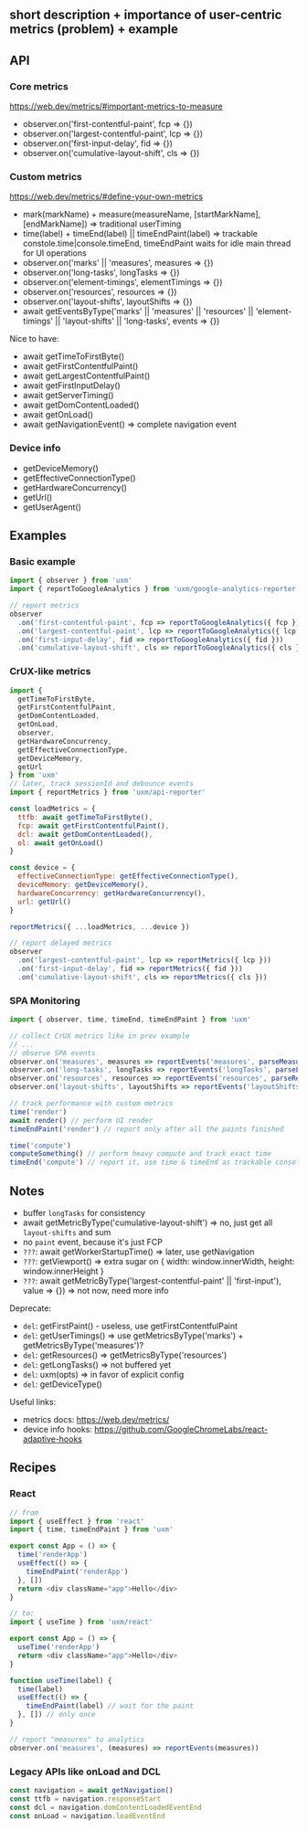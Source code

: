 ## short description + importance of user-centric metrics (problem) + example

## API

### Core metrics

https://web.dev/metrics/#important-metrics-to-measure

- observer.on('first-contentful-paint', fcp => {})
- observer.on('largest-contentful-paint', lcp => {})
- observer.on('first-input-delay', fid => {})
- observer.on('cumulative-layout-shift', cls => {})

### Custom metrics

https://web.dev/metrics/#define-your-own-metrics

- mark(markName) + measure(measureName, [startMarkName], [endMarkName]) => traditional userTiming
- time(label) + timeEnd(label) || timeEndPaint(label) => trackable constole.time|console.timeEnd, timeEndPaint waits for idle main thread for UI operations
- observer.on('marks' || 'measures', measures => {})
- observer.on('long-tasks', longTasks => {})
- observer.on('element-timings', elementTimings => {})
- observer.on('resources', resources => {})
- observer.on('layout-shifts', layoutShifts => {})
- await getEventsByType('marks' || 'measures' || 'resources' || 'element-timings' || 'layout-shifts' || 'long-tasks', events => {})

Nice to have:

- await getTimeToFirstByte()
- await getFirstContentfulPaint()
- await getLargestContentfulPaint()
- await getFirstInputDelay()
- await getServerTiming()
- await getDomContentLoaded()
- await getOnLoad()
- await getNavigationEvent() => complete navigation event

### Device info

- getDeviceMemory()
- getEffectiveConnectionType()
- getHardwareConcurrency()
- getUrl()
- getUserAgent()

## Examples

### Basic example

```js
import { observer } from 'uxm'
import { reportToGoogleAnalytics } from 'uxm/google-analytics-reporter'

// report metrics
observer
  .on('first-contentful-paint', fcp => reportToGoogleAnalytics({ fcp })
  .on('largest-contentful-paint', lcp => reportToGoogleAnalytics({ lcp }))
  .on('first-input-delay', fid => reportToGoogleAnalytics({ fid }))
  .on('cumulative-layout-shift', cls => reportToGoogleAnalytics({ cls }))
```

### CrUX-like metrics

```js
import {
  getTimeToFirstByte,
  getFirstContentfulPaint,
  getDomContentLoaded,
  getOnLoad,
  observer,
  getHardwareConcurrency,
  getEffectiveConnectionType,
  getDeviceMemory,
  getUrl
} from 'uxm'
// later, track sessionId and debounce events
import { reportMetrics } from 'uxm/api-reporter'

const loadMetrics = {
  ttfb: await getTimeToFirstByte(),
  fcp: await getFirstContentfulPaint(),
  dcl: await getDomContentLoaded(),
  ol: await getOnLoad()
}

const device = {
  effectiveConnectionType: getEffectiveConnectionType(),
  deviceMemory: getDeviceMemory(),
  hardwareConcurrency: getHardwareConcurrency(),
  url: getUrl()
}

reportMetrics({ ...loadMetrics, ...device })

// report delayed metrics
observer
  .on('largest-contentful-paint', lcp => reportMetrics({ lcp }))
  .on('first-input-delay', fid => reportMetrics({ fid }))
  .on('cumulative-layout-shift', cls => reportMetrics({ cls }))
```

### SPA Monitoring

```js
import { observer, time, timeEnd, timeEndPaint } from 'uxm'

// collect CrUX metrics like in prev example
// ...
// observe SPA events
observer.on('measures', measures => reportEvents('measures', parseMeasures(measures))) // ignore <1s
observer.on('long-tasks', longTasks => reportEvents('longTasks', parseLongTasks(longTasks))) // use only duration
observer.on('resources', resources => reportEvents('resources', parseResources(resources))) // only XHR
observer.on('layout-shifts', layoutShifts => reportEvents('layoutShifts', parseLayoutShifts(layoutShifts))) // round to % & only values

// track performance with custom metrics
time('render')
await render() // perform UI render
timeEndPaint('render') // report only after all the paints finished

time('compute')
computeSomething() // perform heavy compute and track exact time
timeEnd('compute') // report it, use time & timeEnd as trackable console.time + console.timeEnd
```

## Notes

- buffer `longTasks` for consistency
- await getMetricByType('cumulative-layout-shift') => no, just get all `layout-shifts` and sum
- no `paint` event, because it's just FCP
- `???`: await getWorkerStartupTime() => later, use getNavigation
- `???`: getViewport() => extra sugar on { width: window.innerWidth, height: window.innerHeight }
- `???`: await getMetricByType('largest-contentful-paint' || 'first-input'), value => {}) => not now, need more info

Deprecate:

- `del`: getFirstPaint() - useless, use getFirstContentfulPaint
- `del`: getUserTimings() => use getMetricsByType('marks') + getMetricsByType('measures')?
- `del`: getResources() => getMetricsByType('resources')
- `del`: getLongTasks() => not buffered yet
- `del`: uxm(opts) => in favor of explicit config
- `del`: getDeviceType()

Useful links:

- metrics docs: https://web.dev/metrics/
- device info hooks: https://github.com/GoogleChromeLabs/react-adaptive-hooks

## Recipes

### React

```js
// from
import { useEffect } from 'react'
import { time, timeEndPaint } from 'uxm'

export const App = () => {
  time('renderApp')
  useEffect(() => {
    timeEndPaint('renderApp')
  }, [])
  return <div className="app">Hello</div>
}

// to:
import { useTime } from 'uxm/react'

export const App = () => {
  useTime('renderApp')
  return <div className="app">Hello</div>
}

function useTime(label) {
  time(label)
  useEffect(() => {
    timeEndPaint(label) // wait for the paint
  }, []) // only once
}

// report "measures" to analytics
observer.on('measures', (measures) => reportEvents(measures))
```

### Legacy APIs like onLoad and DCL

```js
const navigation = await getNavigation()
const ttfb = navigation.responseStart
const dcl = navigation.domContentLoadedEventEnd
const onLoad = navigation.loadEventEnd
```
